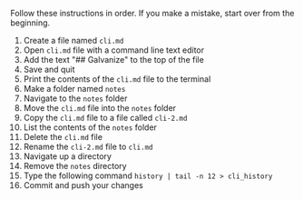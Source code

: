 Follow these instructions in order. If you make a mistake, start over from the beginning.

1. Create a file named `cli.md`
1. Open `cli.md` file with a command line text editor
1. Add the text "## Galvanize" to the top of the file
1. Save and quit
1. Print the contents of the `cli.md` file to the terminal
1. Make a folder named `notes`
1. Navigate to the `notes` folder
1. Move the `cli.md` file into the `notes` folder
1. Copy the `cli.md` file to a file called `cli-2.md`
1. List the contents of the `notes` folder
1. Delete the `cli.md` file
1. Rename the `cli-2.md` file to `cli.md`
1. Navigate up a directory
1. Remove the `notes` directory
1. Type the following command `history | tail -n 12 > cli_history`
1. Commit and push your changes
